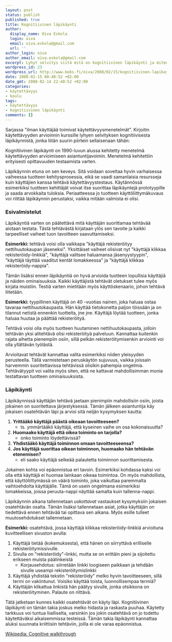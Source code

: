 ```yaml
---
layout: post
status: publish
published: true
title: Kognitiivinen läpikäynti
author:
  display_name: Oiva Eskola
  login: oiva
  email: oiva.eskola@gmail.com
  url: ''
author_login: oiva
author_email: oiva.eskola@gmail.com
excerpt: Lyhyt selvitys siitä mitä on kognitiivinen läpikäynti ja miten se tehdään.
wordpress_id: 23
wordpress_url: http://www.bobs.fi/oiva/2008/02/15/kognitiivinen-lapikaynti/
date: 2008-02-15 00:40:52 +02:00
date_gmt: 2008-02-14 22:40:52 +02:00
categories:
- käytettävyys
- koulu
tags:
- käytettävyys
- kognitiivinen läpikäynti
comments: []
---
```

<p>Sarjassa "ilman käyttäjää toimivat käytettävyysmenetelmät". Kirjoitin käytettävyyden arvioinnin kurssille lyhyen selvityksen kognitiivisesta läpikäynnistä, jonka liitän suurin piirtein sellaisenaan tähän:</p>
<p>Kognitiivinen läpikäynti on 1990-luvun alussa kehitetty menetelmä käytettävyyden arvioimiseen asiantuntijavoimin. Menetelmä kehitettiin erityisesti opittavuuden testaamista varten.</p>
<p>Läpikäynnin etuna on sen keveys. Sitä voidaan soveltaa hyvin varhaisessa vaiheessa tuotteen kehitysprosessia, eikä se vaadi samanlaisia resursseja kuin käyttäjien kanssa tehtävä käytettävyystestaus. Käytännössä esimerkiksi tuotteen kehittäjät voivat itse suorittaa läpikäyntejä prototyypille ja saada arvokkaita tuloksia. Periaatteessa jo tuotteen käyttöliittymäkuvaus voi riittää läpikäynnin perustaksi, vaikka mitään valmista ei olisi.</p>
<h3><a id="more"></a><a id="more-23"></a>Esivalmistelut</h3>
<p>Läpikäyntiä varten on päätettävä mitä käyttäjän suorittamaa tehtävää aiotaan testata. Tästä tehtävästä kirjataan ylös sen tavoite ja kaikki tarpeelliset vaiheet tuon tavoitteen saavuttamiseksi.</p>
<p><strong>Esimerkki:</strong> tehtävä voisi olla vaikkapa "käyttäjä rekisteröityy nettihuutokaupan jäseneksi". Yksittäiset vaiheet olisivat nyt "käyttäjä klikkaa rekisteröidy-linkkiä", "käyttäjä valitsee haluamansa jäsenyystyypin", "käyttäjä täyttää vaaditut kentät lomakkeessa" ja "käyttäjä klikkaa rekisteröidy-nappia".</p>
<p>Tämän lisäksi ennen läpikäyntiä on hyvä arvioida tuotteen lopullisia käyttäjiä ja näiden ominaisuuksia. Kaikki käyttäjistä tehtävät oletukset tulee myös kirjata muistiin. Testiä varten mietitään myös käyttöskenaario, johon tehtävä liitetään.</p>
<p><strong> Esimerkki:</strong> tyypillinen käyttäjä on 40 -vuotias nainen, joka haluaa ostaa tavaraa nettihuutokaupasta. Hän käyttää tietokonetta paljon töissään ja on tilannut netistä ennenkin tuotteita, jne jne. Käyttäjä löytää tuotteen, jonka haluaa huutaa ja päättää rekisteröityä.</p>
<p>Tehtävä voisi olla myös tuotteen huutaminen nettihuutokaupasta, jolloin tehtävän yksi alitehtävä olisi rekisteröityä palveluun. Kannattaa kuitenkin rajata aihetta pienempiin osiin, sillä pelkän rekisteröitymisenkin arviointi voi olla yllättävän työlästä.</p>
<p>Arvioitavat tehtävät kannattaa valita esimerkiksi niiden yleisyyden perusteella. Tällä varmistetaan peruskäytön sujuvuus, vaikka joissain harvemmin suoritettavissa tehtävissä olisikin pahempia ongelmia. Tehtävätyypit voi valita myös siten, että ne kattavat mahdollisimman monia testattavan tuotteen ominaisuuksista.</p>
<h3>Läpikäynti</h3>
<p>Läpikäynnissä käyttäjän tehtävä jaetaan pienimpiin mahdollisiin osiin, joista jokainen on suoritettava järjestyksessä. Tämän jälkeen asiantuntija käy jokaisen osatehtävän läpi ja arvioi sitä neljän kysymyksen kautta:</p>
<ol>
<li><strong>Yrittääkö käyttäjä päästä oikeaan tavoitteeseen?</strong>
<ul>
<li>ts. ymmärtääkö käyttäjä, että kyseinen vaihe on osa kokonaisuutta?</li>
</ul>
</li>
<li><strong>Huomaako käyttäjä että oikea toiminto on tarjolla?</strong>
<ul>
<li>onko toiminto löydettävissä?</li>
</ul>
</li>
<li><strong>Yhdistääkö käyttäjä toiminnon omaan tavoitteeseensa?</strong></li>
<li><strong>Jos käyttäjä suorittaa oikean toiminnon, huomaako hän tehtävän etenemisen?</strong>
<ul>
<li>eli saako käyttäjä selkeää palautetta toiminnon suorittamisesta.</li>
</ul>
</li>
</ol>
<p>Jokainen kohta voi epäonnistua eri tavoin. Esimerkiksi kohdassa kaksi voi olla että käyttäjä ei huomaa lainkaan oikeaa toimintoa. On myös mahdollista, että käyttöliittymässä on väärä toiminto, joka vaikuttaa paremmalta vaihtoehdolta käyttäjälle. Tämä on usein ongelmana esimerkiksi lomakkeissa, joissa peruuta-nappi näyttää samalta kuin tallenna-nappi.</p>
<p>Läpikäynnin aikana tallennetaan <em>uskottavat</em> vastaukset kysymyksiin jokaisen osatehtävän osalta. Tämän lisäksi tallennetaan asiat, jotka käyttäjän on tiedettävä ennen tehtävää tai opittava sen aikana. Myös esille tulleet muutosehdotukset tallennetaan.</p>
<p><strong>Esimerkki: </strong>osatehtävä, jossa käyttäjä klikkaa rekisteröidy-linkkiä arvioituna kuvitteellisen sivuston avulla:</p>
<ol>
<li>Käyttäjä tietää (kokemuksesta), että hänen on siirryttävä erilliselle rekisteröitymissivulle.</li>
<li>Sivulla on "rekisteröidy"-linkki, mutta se on erittäin pieni ja sijoitettu erikseen muista päälinkeistä
<ul>
<li>Korjausehdotus: siirretään linkki loogiseen paikkaan ja tehdään sivulle useampi rekisteröitymislinkki</li>
</ul>
</li>
<li>Käyttäjä yhdistää tekstin "rekisteröidy" melko hyvin tavoitteeseen, sillä termi on vakiintunut. Voisiko käyttää toista, luonnollisempaa termiä?</li>
<li>Käyttäjän klikattua linkistä hän päätyy sivulle, jonka otsikkona on rekisteröityminen. Palaute on riittävä.</li>
</ol>
<p>Tätä jatketaan kunnes kaikki osatehtävät on käyty läpi. Kognitiivinen läpikäynti on tämän takia joskus melko hidasta ja raskasta puuhaa. Käytetty tarkkuus voi tuntua liialliselta, varsinkin jos jokin osatehtävä on jo todettu käytettäväksi aikaisemmissa testeissä. Tämän takia läpikäynti kannattaa aluksi suunnata kriittisiin tehtäviin, joilla ei ole varaa epäonnistua.</p>
<p><a href="http://en.wikipedia.org/wiki/Cognitive_walkthrough">Wikipedia: Cognitive walkthrough</a></p>
